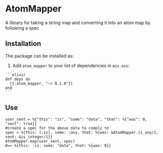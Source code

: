 # AtomMapper

A library for taking a string map and converting it into an atom map by following a spec

## Installation

The package can be installed as:

  1. Add `atom_mapper` to your list of dependencies in `mix.exs`:

    ```elixir
    def deps do
      [{:atom_mapper, "~> 0.1.0"}]
    end
    ```

## Use
    user_sent = %{"this": "is", "some": "data", "that": %{"was": 0, "sent": true}}
    #create a spec for the above data to comply to
    spec = %{this: [:is], some: :any, that: %{was: &AtomMapper.is_any/1, sent: &is_integer/1}}
    AtomMapper.map(user_sent, spec)
    #=> %{this: :is, some: "data", that: %{was: 0}}
